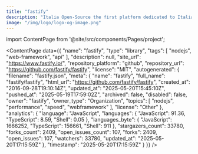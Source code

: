 ```yaml
---
title: "fastify"
description: "Italia Open-Source the first platform dedicated to Italian open-source world."
image: "/img/logo/logo-og-image.png"
---
```

import ContentPage from '@site/src/components/Pages/project';

<ContentPage
    data={{
  "name": "fastify",
  "type": "library",
  "tags": [
    "nodejs",
    "web-framework",
    "api"
  ],
  "description": null,
  "site_url": "https://www.fastify.io/",
  "repository_platform": "github",
  "repository_url": "https://github.com/fastify/fastify",
  "license": "MIT",
  "autogenerated": {
    "filename": "fastify.json",
    "meta": {
      "name": "fastify",
      "full_name": "fastify/fastify",
      "html_url": "https://github.com/fastify/fastify",
      "created_at": "2016-09-28T19:10:14Z",
      "updated_at": "2025-05-20T15:45:10Z",
      "pushed_at": "2025-05-19T17:59:02Z",
      "archived": false,
      "disabled": false,
      "owner": "fastify",
      "owner_type": "Organization",
      "topics": [
        "nodejs",
        "performance",
        "speed",
        "webframework"
      ],
      "license": "Other"
    },
    "analytics": {
      "language": "JavaScript",
      "languages": {
        "JavaScript": 91.36,
        "TypeScript": 8.59,
        "Shell": 0.05
      },
      "languages_byte": {
        "JavaScript": 1666252,
        "TypeScript": 156661,
        "Shell": 911
      },
      "stargazers_count": 33780,
      "forks_count": 2409,
      "open_issues_count": 107,
      "forks": 2409,
      "open_issues": 107,
      "watchers": 33780,
      "updated_at": "2025-05-20T17:15:59Z"
    },
    "timestamp": "2025-05-20T17:15:59Z"
  }
}}
/>
